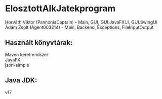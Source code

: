 # ElosztottAlkJatekprogram

Horváth Viktor (PannoniaCaptain) - Main, GUI, GUI.JavaFXUI, GUI.SwingUI<br>
Ádám Zsolt (Agent003214) - Main, Backend, Exceptions, FileInputOutput

<h2>Használt könyvtárak:</h2>
Maven keretrendszer<br>
JavaFX<br>
json-simple<br>

<h2>Java JDK:</h2>
v17
